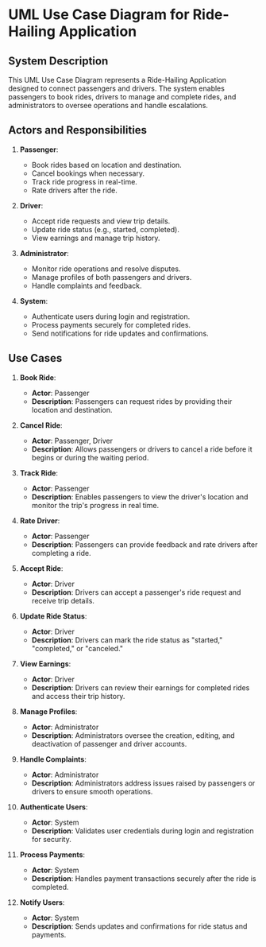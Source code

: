 # UML Use Case Diagram for Ride-Hailing Application

## System Description
This UML Use Case Diagram represents a Ride-Hailing Application designed to connect passengers and drivers. The system enables passengers to book rides,
drivers to manage and complete rides, and administrators to oversee operations and handle escalations.

## Actors and Responsibilities
1. **Passenger**:
   - Book rides based on location and destination.
   - Cancel bookings when necessary.
   - Track ride progress in real-time.
   - Rate drivers after the ride.

2. **Driver**:
   - Accept ride requests and view trip details.
   - Update ride status (e.g., started, completed).
   - View earnings and manage trip history.

3. **Administrator**:
   - Monitor ride operations and resolve disputes.
   - Manage profiles of both passengers and drivers.
   - Handle complaints and feedback.

4. **System**:
   - Authenticate users during login and registration.
   - Process payments securely for completed rides.
   - Send notifications for ride updates and confirmations.

## Use Cases
1. **Book Ride**:
   - **Actor**: Passenger
   - **Description**: Passengers can request rides by providing their location and destination.

2. **Cancel Ride**:
   - **Actor**: Passenger, Driver
   - **Description**: Allows passengers or drivers to cancel a ride before it begins or during the waiting period.

3. **Track Ride**:
   - **Actor**: Passenger
   - **Description**: Enables passengers to view the driver's location and monitor the trip's progress in real time.

4. **Rate Driver**:
   - **Actor**: Passenger
   - **Description**: Passengers can provide feedback and rate drivers after completing a ride.

5. **Accept Ride**:
   - **Actor**: Driver
   - **Description**: Drivers can accept a passenger's ride request and receive trip details.

6. **Update Ride Status**:
   - **Actor**: Driver
   - **Description**: Drivers can mark the ride status as "started," "completed," or "canceled."

7. **View Earnings**:
   - **Actor**: Driver
   - **Description**: Drivers can review their earnings for completed rides and access their trip history.

8. **Manage Profiles**:
   - **Actor**: Administrator
   - **Description**: Administrators oversee the creation, editing, and deactivation of passenger and driver accounts.

9. **Handle Complaints**:
   - **Actor**: Administrator
   - **Description**: Administrators address issues raised by passengers or drivers to ensure smooth operations.

10. **Authenticate Users**:
    - **Actor**: System
    - **Description**: Validates user credentials during login and registration for security.

11. **Process Payments**:
    - **Actor**: System
    - **Description**: Handles payment transactions securely after the ride is completed.

12. **Notify Users**:
    - **Actor**: System
    - **Description**: Sends updates and confirmations for ride status and payments.
